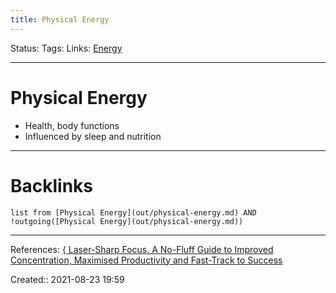 ```yaml
---
title: Physical Energy
---
```

Status: 
Tags: 
Links: [Energy](out/energy.md)
___
# Physical Energy
- Health, body functions
- Influenced by sleep and nutrition
___
# Backlinks
```dataview
list from [Physical Energy](out/physical-energy.md) AND !outgoing([Physical Energy](out/physical-energy.md))
```
___
References: [{ Laser-Sharp Focus. A No-Fluff Guide to Improved Concentration, Maximised Productivity and Fast-Track to Success](out/-laser-sharp-focus.-a-no-fluff-guide-to-improved-concentration-maximised-productivity-and-fast-track-to-success.md)

Created:: 2021-08-23 19:59
